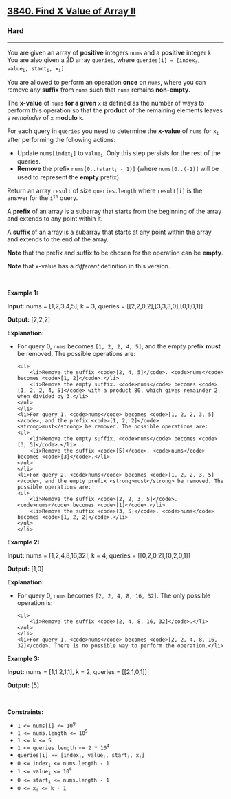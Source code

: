 <h2><a href="https://leetcode.com/problems/find-x-value-of-array-i">3840. Find X Value of Array II</a></h2><h3>Hard</h3><hr><p>You are given an array of <strong>positive</strong> integers <code>nums</code> and a <strong>positive</strong> integer <code>k</code>. You are also given a 2D array <code>queries</code>, where <code>queries[i] = [index<sub>i</sub>, value<sub>i</sub>, start<sub>i</sub>, x<sub>i</sub>]</code>.</p>

<p>You are allowed to perform an operation <strong>once</strong> on <code>nums</code>, where you can remove any <strong>suffix</strong> from <code>nums</code> such that <code>nums</code> remains <strong>non-empty</strong>.</p>

<p>The <strong>x-value</strong> of <code>nums</code> <strong>for a given</strong> <code>x</code> is defined as the number of ways to perform this operation so that the <strong>product</strong> of the remaining elements leaves a <em>remainder</em> of <code>x</code> <strong>modulo</strong> <code>k</code>.</p>

<p>For each query in <code>queries</code> you need to determine the <strong>x-value</strong> of <code>nums</code> for <code>x<sub>i</sub></code> after performing the following actions:</p>

<ul>
	<li>Update <code>nums[index<sub>i</sub>]</code> to <code>value<sub>i</sub></code>. Only this step persists for the rest of the queries.</li>
	<li><strong>Remove</strong> the prefix <code>nums[0..(start<sub>i</sub> - 1)]</code> (where <code>nums[0..(-1)]</code> will be used to represent the <strong>empty</strong> prefix).</li>
</ul>

<p>Return an array <code>result</code> of size <code>queries.length</code> where <code>result[i]</code> is the answer for the <code>i<sup>th</sup></code> query.</p>

<p>A <strong>prefix</strong> of an array is a <span data-keyword="subarray">subarray</span> that starts from the beginning of the array and extends to any point within it.</p>

<p>A <strong>suffix</strong> of an array is a <span data-keyword="subarray">subarray</span> that starts at any point within the array and extends to the end of the array.</p>

<p><strong>Note</strong> that the prefix and suffix to be chosen for the operation can be <strong>empty</strong>.</p>

<p><strong>Note</strong> that x-value has a <em>different</em> definition in this version.</p>

<p>&nbsp;</p>
<p><strong class="example">Example 1:</strong></p>

<div class="example-block">
<p><strong>Input:</strong> <span class="example-io">nums = [1,2,3,4,5], k = 3, queries = [[2,2,0,2],[3,3,3,0],[0,1,0,1]]</span></p>

<p><strong>Output:</strong> <span class="example-io">[2,2,2]</span></p>

<p><strong>Explanation:</strong></p>

<ul>
	<li>For query 0, <code>nums</code> becomes <code>[1, 2, 2, 4, 5]</code>, and the empty prefix <strong>must</strong> be removed. The possible operations are:

	<ul>
		<li>Remove the suffix <code>[2, 4, 5]</code>. <code>nums</code> becomes <code>[1, 2]</code>.</li>
		<li>Remove the empty suffix. <code>nums</code> becomes <code>[1, 2, 2, 4, 5]</code> with a product 80, which gives remainder 2 when divided by 3.</li>
	</ul>
	</li>
	<li>For query 1, <code>nums</code> becomes <code>[1, 2, 2, 3, 5]</code>, and the prefix <code>[1, 2, 2]</code> <strong>must</strong> be removed. The possible operations are:
	<ul>
		<li>Remove the empty suffix. <code>nums</code> becomes <code>[3, 5]</code>.</li>
		<li>Remove the suffix <code>[5]</code>. <code>nums</code> becomes <code>[3]</code>.</li>
	</ul>
	</li>
	<li>For query 2, <code>nums</code> becomes <code>[1, 2, 2, 3, 5]</code>, and the empty prefix <strong>must</strong> be removed. The possible operations are:
	<ul>
		<li>Remove the suffix <code>[2, 2, 3, 5]</code>. <code>nums</code> becomes <code>[1]</code>.</li>
		<li>Remove the suffix <code>[3, 5]</code>. <code>nums</code> becomes <code>[1, 2, 2]</code>.</li>
	</ul>
	</li>
</ul>
</div>

<p><strong class="example">Example 2:</strong></p>

<div class="example-block">
<p><strong>Input:</strong> <span class="example-io">nums = [1,2,4,8,16,32], k = 4, queries = [[0,2,0,2],[0,2,0,1]]</span></p>

<p><strong>Output:</strong> <span class="example-io">[1,0]</span></p>

<p><strong>Explanation:</strong></p>

<ul>
	<li>For query 0, <code>nums</code> becomes <code>[2, 2, 4, 8, 16, 32]</code>. The only possible operation is:

	<ul>
		<li>Remove the suffix <code>[2, 4, 8, 16, 32]</code>.</li>
	</ul>
	</li>
	<li>For query 1, <code>nums</code> becomes <code>[2, 2, 4, 8, 16, 32]</code>. There is no possible way to perform the operation.</li>
</ul>
</div>

<p><strong class="example">Example 3:</strong></p>

<div class="example-block">
<p><strong>Input:</strong> <span class="example-io">nums = [1,1,2,1,1], k = 2, queries = [[2,1,0,1]]</span></p>

<p><strong>Output:</strong> <span class="example-io">[5]</span></p>
</div>

<p>&nbsp;</p>
<p><strong>Constraints:</strong></p>

<ul>
	<li><code>1 &lt;= nums[i] &lt;= 10<sup>9</sup></code></li>
	<li><code>1 &lt;= nums.length &lt;= 10<sup>5</sup></code></li>
	<li><code>1 &lt;= k &lt;= 5</code></li>
	<li><code>1 &lt;= queries.length &lt;= 2 * 10<sup>4</sup></code></li>
	<li><code>queries[i] == [index<sub>i</sub>, value<sub>i</sub>, start<sub>i</sub>, x<sub>i</sub>]</code></li>
	<li><code>0 &lt;= index<sub>i</sub> &lt;= nums.length - 1</code></li>
	<li><code>1 &lt;= value<sub>i</sub> &lt;= 10<sup>9</sup></code></li>
	<li><code>0 &lt;= start<sub>i</sub> &lt;= nums.length - 1</code></li>
	<li><code>0 &lt;= x<sub>i</sub> &lt;= k - 1</code></li>
</ul>
